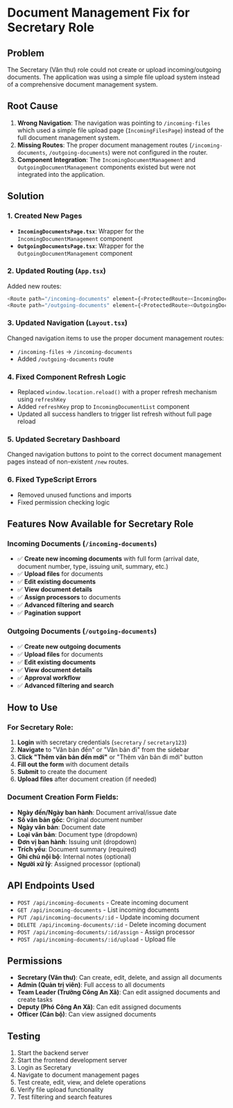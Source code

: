 # Document Management Fix for Secretary Role

## Problem
The Secretary (Văn thư) role could not create or upload incoming/outgoing documents. The application was using a simple file upload system instead of a comprehensive document management system.

## Root Cause
1. **Wrong Navigation**: The navigation was pointing to `/incoming-files` which used a simple file upload page (`IncomingFilesPage`) instead of the full document management system.
2. **Missing Routes**: The proper document management routes (`/incoming-documents`, `/outgoing-documents`) were not configured in the router.
3. **Component Integration**: The `IncomingDocumentManagement` and `OutgoingDocumentManagement` components existed but were not integrated into the application.

## Solution

### 1. Created New Pages
- **`IncomingDocumentsPage.tsx`**: Wrapper for the `IncomingDocumentManagement` component
- **`OutgoingDocumentsPage.tsx`**: Wrapper for the `OutgoingDocumentManagement` component

### 2. Updated Routing (`App.tsx`)
Added new routes:
```typescript
<Route path="/incoming-documents" element={<ProtectedRoute><IncomingDocumentsPage /></ProtectedRoute>} />
<Route path="/outgoing-documents" element={<ProtectedRoute><OutgoingDocumentsPage /></ProtectedRoute>} />
```

### 3. Updated Navigation (`Layout.tsx`)
Changed navigation items to use the proper document management routes:
- `/incoming-files` → `/incoming-documents`
- Added `/outgoing-documents` route

### 4. Fixed Component Refresh Logic
- Replaced `window.location.reload()` with a proper refresh mechanism using `refreshKey`
- Added `refreshKey` prop to `IncomingDocumentList` component
- Updated all success handlers to trigger list refresh without full page reload

### 5. Updated Secretary Dashboard
Changed navigation buttons to point to the correct document management pages instead of non-existent `/new` routes.

### 6. Fixed TypeScript Errors
- Removed unused functions and imports
- Fixed permission checking logic

## Features Now Available for Secretary Role

### Incoming Documents (`/incoming-documents`)
- ✅ **Create new incoming documents** with full form (arrival date, document number, type, issuing unit, summary, etc.)
- ✅ **Upload files** for documents
- ✅ **Edit existing documents**
- ✅ **View document details**
- ✅ **Assign processors** to documents
- ✅ **Advanced filtering and search**
- ✅ **Pagination support**

### Outgoing Documents (`/outgoing-documents`)
- ✅ **Create new outgoing documents**
- ✅ **Upload files** for documents
- ✅ **Edit existing documents**
- ✅ **View document details**
- ✅ **Approval workflow**
- ✅ **Advanced filtering and search**

## How to Use

### For Secretary Role:
1. **Login** with secretary credentials (`secretary` / `secretary123`)
2. **Navigate** to "Văn bản đến" or "Văn bản đi" from the sidebar
3. **Click "Thêm văn bản đến mới"** or "Thêm văn bản đi mới" button
4. **Fill out the form** with document details
5. **Submit** to create the document
6. **Upload files** after document creation (if needed)

### Document Creation Form Fields:
- **Ngày đến/Ngày ban hành**: Document arrival/issue date
- **Số văn bản gốc**: Original document number
- **Ngày văn bản**: Document date
- **Loại văn bản**: Document type (dropdown)
- **Đơn vị ban hành**: Issuing unit (dropdown)
- **Trích yếu**: Document summary (required)
- **Ghi chú nội bộ**: Internal notes (optional)
- **Người xử lý**: Assigned processor (optional)

## API Endpoints Used
- `POST /api/incoming-documents` - Create incoming document
- `GET /api/incoming-documents` - List incoming documents
- `PUT /api/incoming-documents/:id` - Update incoming document
- `DELETE /api/incoming-documents/:id` - Delete incoming document
- `POST /api/incoming-documents/:id/assign` - Assign processor
- `POST /api/incoming-documents/:id/upload` - Upload file

## Permissions
- **Secretary (Văn thư)**: Can create, edit, delete, and assign all documents
- **Admin (Quản trị viên)**: Full access to all documents
- **Team Leader (Trưởng Công An Xã)**: Can edit assigned documents and create tasks
- **Deputy (Phó Công An Xã)**: Can edit assigned documents
- **Officer (Cán bộ)**: Can view assigned documents

## Testing
1. Start the backend server
2. Start the frontend development server
3. Login as Secretary
4. Navigate to document management pages
5. Test create, edit, view, and delete operations
6. Verify file upload functionality
7. Test filtering and search features